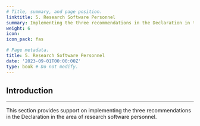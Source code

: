 ```yaml
---
# Title, summary, and page position.
linktitle: 5. Research Software Personnel
summary: Implementing the three recommendations in the Declaration in the context of the research software personnel.
weight: 6
icon: 
icon_pack: fas

# Page metadata.
title: 5. Research Software Personnel
date: '2023-09-01T00:00:00Z'
type: book # Do not modify.
---
```


## Introduction
---

This section provides support on implementing the three recommendations in the Declaration in the area of research software personnel.



